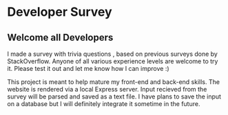 # Developer Survey 

## Welcome all Developers

I made a survey with trivia questions , based on previous surveys done by StackOverflow. Anyone of all various experience levels are welcome to try it. Please test it out and let me know how I can improve :)

This project is meant to help mature my front-end and back-end skills. The website is rendered via a local Express server. Input recieved from the survey will be parsed and saved as a text file. I have plans to save the input on a database but I will definitely integrate it sometime in the future.